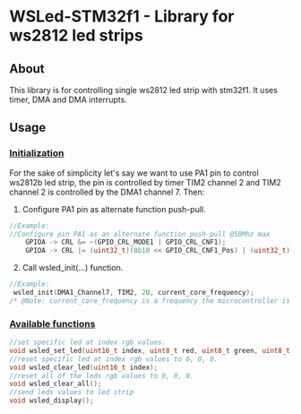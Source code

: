 # WSLed-STM32f1 - Library for ws2812 led strips
 
## About
 This library is for controlling single ws2812 led strip with stm32f1. It uses timer, DMA and DMA interrupts.
 
## Usage
### <ins>Initialization</ins>
For the sake of simplicity let's say we want to use PA1 pin to control ws2812b led strip, the pin is controlled by timer TIM2 channel 2 and TIM2 channel 2 is controlled by the DMA1 channel 7.
Then:
1) Configure PA1 pin as alternate function push-pull.
```c
//Example:
//Configure pin PA1 as an alternate function push-pull @50Mhz max
	GPIOA -> CRL &= ~(GPIO_CRL_MODE1 | GPIO_CRL_CNF1);
	GPIOA -> CRL |= (uint32_t)(0b10 << GPIO_CRL_CNF1_Pos) | (uint32_t)(0b11	 << GPIO_CRL_MODE1_Pos);
```
2) Call wsled_init(...) function.
```c
//Example:
 wsled_init(DMA1_Channel7, TIM2, 2U, current_core_frequency);
/* @Note: current_core_frequency is a frequency the microcontroller is running at.
```
### <ins>Available functions</ins>
```c 
//set specific led at index rgb values.
void wsled_set_led(uint16_t index, uint8_t red, uint8_t green, uint8_t blue);
//reset specific led at index rgb values to 0, 0, 0.
void wsled_clear_led(uint16_t index);
//reset all of the leds rgb values to 0, 0, 0.
void wsled_clear_all();
//send leds values to led strip
void wsled_display();
```
